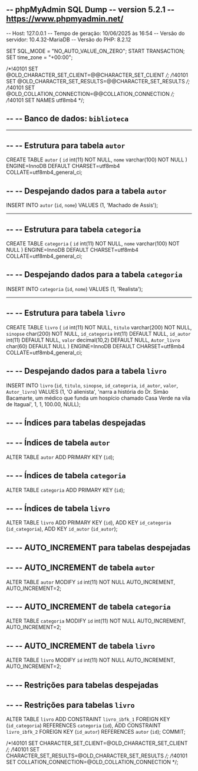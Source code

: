 -- phpMyAdmin SQL Dump
-- version 5.2.1
-- https://www.phpmyadmin.net/
--
-- Host: 127.0.0.1
-- Tempo de geração: 10/06/2025 às 16:54
-- Versão do servidor: 10.4.32-MariaDB
-- Versão do PHP: 8.2.12

SET SQL_MODE = "NO_AUTO_VALUE_ON_ZERO";
START TRANSACTION;
SET time_zone = "+00:00";


/*!40101 SET @OLD_CHARACTER_SET_CLIENT=@@CHARACTER_SET_CLIENT */;
/*!40101 SET @OLD_CHARACTER_SET_RESULTS=@@CHARACTER_SET_RESULTS */;
/*!40101 SET @OLD_COLLATION_CONNECTION=@@COLLATION_CONNECTION */;
/*!40101 SET NAMES utf8mb4 */;

--
-- Banco de dados: `biblioteca`
--

-- --------------------------------------------------------

--
-- Estrutura para tabela `autor`
--

CREATE TABLE `autor` (
  `id` int(11) NOT NULL,
  `nome` varchar(100) NOT NULL
) ENGINE=InnoDB DEFAULT CHARSET=utf8mb4 COLLATE=utf8mb4_general_ci;

--
-- Despejando dados para a tabela `autor`
--

INSERT INTO `autor` (`id`, `nome`) VALUES
(1, 'Machado de Assis');

-- --------------------------------------------------------

--
-- Estrutura para tabela `categoria`
--

CREATE TABLE `categoria` (
  `id` int(11) NOT NULL,
  `nome` varchar(100) NOT NULL
) ENGINE=InnoDB DEFAULT CHARSET=utf8mb4 COLLATE=utf8mb4_general_ci;

--
-- Despejando dados para a tabela `categoria`
--

INSERT INTO `categoria` (`id`, `nome`) VALUES
(1, 'Realista');

-- --------------------------------------------------------

--
-- Estrutura para tabela `livro`
--

CREATE TABLE `livro` (
  `id` int(11) NOT NULL,
  `titulo` varchar(200) NOT NULL,
  `sinopse` char(200) NOT NULL,
  `id_categoria` int(11) DEFAULT NULL,
  `id_autor` int(11) DEFAULT NULL,
  `valor` decimal(10,2) DEFAULT NULL,
  `Autor_livro` char(60) DEFAULT NULL
) ENGINE=InnoDB DEFAULT CHARSET=utf8mb4 COLLATE=utf8mb4_general_ci;

--
-- Despejando dados para a tabela `livro`
--

INSERT INTO `livro` (`id`, `titulo`, `sinopse`, `id_categoria`, `id_autor`, `valor`, `Autor_livro`) VALUES
(1, 'O alienista', 'narra a história do Dr. Simão Bacamarte, um médico que funda um hospício chamado Casa Verde na vila de Itaguaí', 1, 1, 100.00, NULL);

--
-- Índices para tabelas despejadas
--

--
-- Índices de tabela `autor`
--
ALTER TABLE `autor`
  ADD PRIMARY KEY (`id`);

--
-- Índices de tabela `categoria`
--
ALTER TABLE `categoria`
  ADD PRIMARY KEY (`id`);

--
-- Índices de tabela `livro`
--
ALTER TABLE `livro`
  ADD PRIMARY KEY (`id`),
  ADD KEY `id_categoria` (`id_categoria`),
  ADD KEY `id_autor` (`id_autor`);

--
-- AUTO_INCREMENT para tabelas despejadas
--

--
-- AUTO_INCREMENT de tabela `autor`
--
ALTER TABLE `autor`
  MODIFY `id` int(11) NOT NULL AUTO_INCREMENT, AUTO_INCREMENT=2;

--
-- AUTO_INCREMENT de tabela `categoria`
--
ALTER TABLE `categoria`
  MODIFY `id` int(11) NOT NULL AUTO_INCREMENT, AUTO_INCREMENT=2;

--
-- AUTO_INCREMENT de tabela `livro`
--
ALTER TABLE `livro`
  MODIFY `id` int(11) NOT NULL AUTO_INCREMENT, AUTO_INCREMENT=2;

--
-- Restrições para tabelas despejadas
--

--
-- Restrições para tabelas `livro`
--
ALTER TABLE `livro`
  ADD CONSTRAINT `livro_ibfk_1` FOREIGN KEY (`id_categoria`) REFERENCES `categoria` (`id`),
  ADD CONSTRAINT `livro_ibfk_2` FOREIGN KEY (`id_autor`) REFERENCES `autor` (`id`);
COMMIT;

/*!40101 SET CHARACTER_SET_CLIENT=@OLD_CHARACTER_SET_CLIENT */;
/*!40101 SET CHARACTER_SET_RESULTS=@OLD_CHARACTER_SET_RESULTS */;
/*!40101 SET COLLATION_CONNECTION=@OLD_COLLATION_CONNECTION */;
